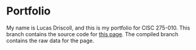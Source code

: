 # Portfolio
My name is Lucas Driscoll, and this is my portfolio for CISC 275-010. This branch contains the source code for [this page](https://lukerd-29-00.github.io/Portfolio). The compiled branch contains the raw data for the page.
